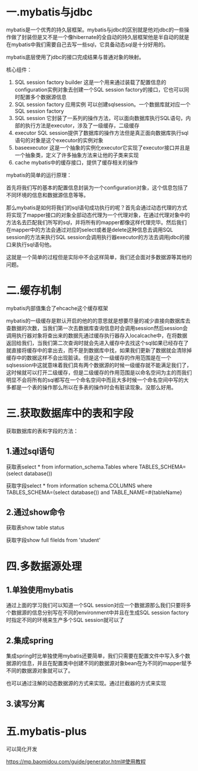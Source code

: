 # 一.mybatis与jdbc

mybatis是一个优秀的持久层框架。mybatis与jdbc的区别就是他对jdbc的一些操作做了封装但是又不是一个像hibernate的全自动的持久层框架他是半自动的就是在mybatis中我们需要自己去写一些sql，它具备动态sql是十分好用的。

mybatis底层使用了jdbc的接口完成结果与普通对象的映射。

核心组件：

1. SQL session factory builder  这是一个用来通过装载了配置信息的configuration实例对象去创建一个SQL session factory的接口，它也可以同时配置多个数据源信息
2. SQL session factory 应用实例  可以创建sqlsession。一个数据库就对应一个SQL session factory
3. SQL session 它封装了一系列的操作方法，可以面向数据库执行SQL语句，内部的执行方法是executor，涉及了一级缓存，二级缓存
4. executor   SQL session提供了数据库的操作方法但是真正面向数据库执行sql语句的对象是这个executor的实例对象
5. baseexecutor   这是一个抽象的实例化executor它实现了executor接口并且是一个抽象类，定义了许多抽象方法来让他的子类来实现
6. cache   mybatis中的缓存接口，提供了缓存相关的操作

mybatis的简单的运行原理：

​	首先将我们写的基本的配置信息封装为一个configuration对象，这个信息包括了不同环境的信息和数据源信息等等。

​	那么mybatis是如何将我们的sql语句成功执行的呢？首先会通过动态代理的方式将实现了mapper接口的对象全部动态代理为一个代理对象，在通过代理对象中的方法名去匹配我们所写的sql，并将所有的mapper都像这样代理完毕。然后我们在mapper中的方法会通过对应的select或者是delete这种信息去调用SQL session的方法来执行SQL session会调用执行器executor的方法去调用jdbc的接口来执行sql语句他。

这就是一个简单的过程但是实际中不会这样简单，我们还会面对多数据源等其他的问题。

# 二.缓存机制

mybatis内部值集合了ehcache这个缓存框架

mybatis的一级缓存是默认开启的他的的意思就是想要尽量的减少直接向数据库去查数据的次数，当我们第一次去数据库查询信息时会调用session然后session会调用执行器对象将查出来的数据先通过缓存执行器存入localcache中，在将数据返回给我们，当我们第二次查询时就会先进入缓存中去找这个sql如果已经存在了就直接将缓存中的拿出去，而不是到数据库中找，如果我们更新了数据就会清除掉缓存中的数据这样不会出现脏读。但是这个一级缓存的作用范围是在一个sqlsession中这就意味着我们具有两个数据源的时候一级缓存就不能满足我们了，这时候就可以打开二级缓存，但是二级缓存的作用范围是以命名空间为主的而我们明显不会将所有的sql都写在一个命名空间中而且大多时候一个命名空间中写的大多都是一个表的操作那么所以在多表的操作时会有脏读现象。没那么好用。

# 三.获取数据库中的表和字段

获取数据库的表和字段的方法：

## 1.通过sql语句

获取表select * from information_schema.Tables where TABLES_SCHEMA=(select database())

获取字段select * from information schema.COLUMNS where TABLES_SCHEMA=(select database()) and TABLE_NAME=#{tableName}

## 2.通过show命令

获取表show table status

获取字段show full filelds from 'student'

# 四.多数据源处理

## 1.单独使用mybatis

通过上面的学习我们可以知道一个SQL session对应一个数据源那么我们只要将多个数据源的信息分别写在不同的environment中并且在生成SQL session factory时指定不同的环境来生产多个SQL session就可以了

## 2.集成spring

集成spring时比单独使用mybatis还要简单，我们只需要在配置文件中写入多个数据源的信息，并且在配置类中创建不同的数据源对象bean在为不同的mapper赋予不同的数据源对象就可以了。

也可以通过注解的动态数据源的方式来实现。通过拦截器的方式来实现

## 3.读写分离



# 五.mybatis-plus

可以简化开发

https://mp.baomidou.com/guide/generator.html#使用教程